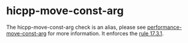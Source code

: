 # hicpp-move-const-arg

The <span class="title-ref">hicpp-move-const-arg</span> check is an
alias, please see
[performance-move-const-arg](https://clang.llvm.org/extra/clang-tidy/checks/performance-move-const-arg.html) for more
information. It enforces the
[rule 17.3.1](http://www.codingstandard.com/rule/17-3-1-do-not-use-stdmove-on-objects-declared-with-const-or-const-type/).
